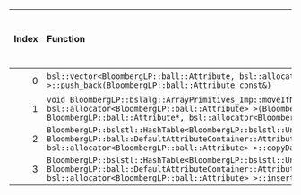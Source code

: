 |   Index | Function                                                                                                                                                                                                                                                                                                                                |   Difference in number of lines |   Function size difference in bytes | Disassembly                                                            |   Number of lines in `assume` build |   Number of bytes in `assume` build |   Number of lines in `none` build |   Number of bytes in `none` build |
|--------:|:----------------------------------------------------------------------------------------------------------------------------------------------------------------------------------------------------------------------------------------------------------------------------------------------------------------------------------------|--------------------------------:|------------------------------------:|:-----------------------------------------------------------------------|------------------------------------:|------------------------------------:|----------------------------------:|----------------------------------:|
|       0 | `bsl::vector<BloombergLP::ball::Attribute, bsl::allocator<BloombergLP::ball::Attribute> >::push_back(BloombergLP::ball::Attribute const&)`                                                                                                                                                                                              |                              30 |                                 112 | [Assumed](0.assume.s.txt), [Ignored](0.none.s.txt), [Diff](0.diff.txt) |                                 896 |                             4283104 |                               784 |                           4283104 |
|       1 | `void BloombergLP::bslalg::ArrayPrimitives_Imp::moveIfNoexcept<BloombergLP::ball::Attribute, bsl::allocator<BloombergLP::ball::Attribute> >(BloombergLP::ball::Attribute*, BloombergLP::ball::Attribute*, BloombergLP::ball::Attribute*, bsl::allocator<BloombergLP::ball::Attribute>, BloombergLP::bslmf::MetaInt<0>*)`                |                              22 |                                 112 | [Assumed](1.assume.s.txt), [Ignored](1.none.s.txt), [Diff](1.diff.txt) |                                 352 |                             4290112 |                               240 |                           4290384 |
|       2 | `BloombergLP::bslstl::HashTable<BloombergLP::bslstl::UnorderedSetKeyConfiguration<BloombergLP::ball::Attribute>, BloombergLP::ball::DefaultAttributeContainer::AttributeHash, bsl::equal_to<BloombergLP::ball::Attribute>, bsl::allocator<BloombergLP::ball::Attribute> >::copyDataStructure(BloombergLP::bslalg::BidirectionalLink*)`  |                             -93 |                                -400 | [Assumed](2.assume.s.txt), [Ignored](2.none.s.txt), [Diff](2.diff.txt) |                                 480 |                             4286784 |                               880 |                           4286640 |
|       3 | `BloombergLP::bslstl::HashTable<BloombergLP::bslstl::UnorderedSetKeyConfiguration<BloombergLP::ball::Attribute>, BloombergLP::ball::DefaultAttributeContainer::AttributeHash, bsl::equal_to<BloombergLP::ball::Attribute>, bsl::allocator<BloombergLP::ball::Attribute> >::insertIfMissing(bool*, BloombergLP::ball::Attribute const&)` |                             -95 |                                -432 | [Assumed](3.assume.s.txt), [Ignored](3.none.s.txt), [Diff](3.diff.txt) |                                 304 |                             4284704 |                               736 |                           4284592 |